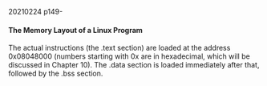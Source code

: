20210224 p149-
#### The Memory Layout of a Linux Program

The actual instructions (the .text section) are loaded at the address 0x08048000
(numbers starting with 0x are in hexadecimal, which will be discussed in Chapter
10). The .data section is loaded immediately after that, followed by the .bss
section.
